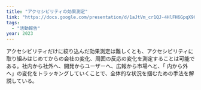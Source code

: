 ```yaml
---
title: "アクセシビリティの効果測定"
link: "https://docs.google.com/presentation/d/1aJtVm_cr1QJ-4HlFH6GpqX9GgaNop4jh-zRUDCBIW-8/edit"
tags:
  - "活動報告"
year: 2023
---
```


アクセシビリティだけに絞り込んだ効果測定は難しくとも、アクセシビリティに取り組みはじめてからの会社の変化、周囲の反応の変化を測定することは可能である。社内から社外へ、開発からユーザーへ、広報から市場へと、「⁠ 内から外へ」の変化をトラッキングしていくことで、全体的な状況を掴むための手法を解説している。
